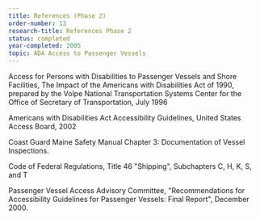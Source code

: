 ```yaml
---
title: References (Phase 2)
order-number: 13
research-title: References Phase 2
status: completed
year-completed: 2005
topic: ADA Access to Passenger Vessels
---
```


Access for Persons with Disabilities to Passenger Vessels and Shore Facilities, The Impact of the Americans with Disabilities Act of 1990, prepared by the Volpe National Transportation Systems Center for the Office of Secretary of Transportation, July 1996

Americans with Disabilities Act Accessibility Guidelines, United States Access Board, 2002

Coast Guard Maine Safety Manual Chapter 3: Documentation of Vessel Inspections.

Code of Federal Regulations, Title 46 "Shipping", Subchapters C, H, K, S, and T

Passenger Vessel Access Advisory Committee, "Recommendations for Accessibility Guidelines for Passenger Vessels: Final Report", December 2000.
